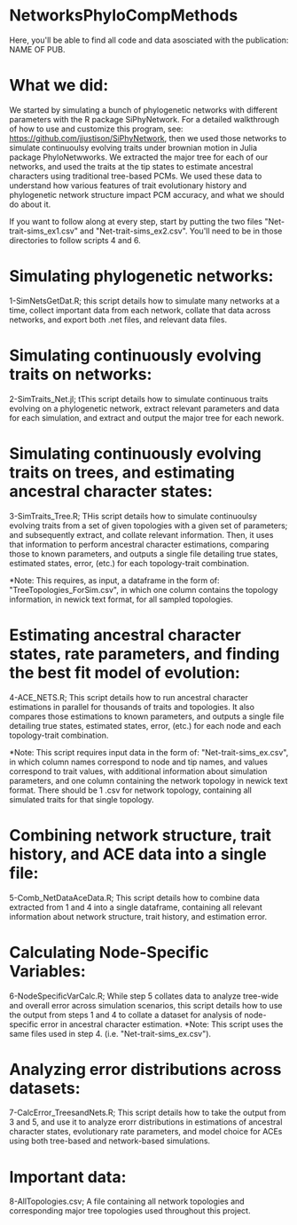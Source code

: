 # NetworksPhyloCompMethods
Here, you'll be able to find all code and data asosciated with the publication: NAME OF PUB. 
# What we did: 
We started by simulating a bunch of phylogenetic networks with different parameters with the R package SiPhyNetwork. For a detailed walkthrough of how to use and customize this program, see: https://github.com/jjustison/SiPhyNetwork, then we used those networks to simulate continuoulsy evolving traits under brownian motion in Julia package PhyloNetwworks. We extracted the major tree for each of our networks, and used the traits at the tip states to estimate ancestral characters using traditional tree-based PCMs. We used these data to understand how various features of trait evolutionary history and phylogenetic network structure impact PCM accuracy, and what we should do about it. 

If you want to follow along at every step, start by putting the two files "Net-trait-sims_ex1.csv" and "Net-trait-sims_ex2.csv". You'll need to be in those directories to follow scripts 4 and 6. 

# Simulating phylogenetic networks: 
1-SimNetsGetDat.R;
this script details how to simulate many networks at a time, collect important data from each network, collate that data across networks, and export both .net files, and relevant data files. 

# Simulating continuously evolving traits on networks: 
2-SimTraits_Net.jl;
tThis script details how to simulate continuous traits evolving on a phylogenetic network, extract relevant parameters and data for each simulation, and extract and output the major tree for each nework.

# Simulating continuously evolving traits on trees, and estimating ancestral character states: 
3-SimTraits_Tree.R;
THis script details how to simulate continuoulsy evolving traits from a set of given topologies with a given set of parameters; and subsequently extract, and collate relevant information. Then, it uses that information to perform ancestral character estimations, comparing those to known parameters, and outputs a single file detailing true states, estimated states, error, (etc.) for each topology-trait combination. 

*Note: This requires, as input, a dataframe in the form of: "TreeTopologies_ForSim.csv", in which one column contains the topology information, in newick text format, for all sampled topologies. 

# Estimating ancestral character states, rate parameters, and finding the best fit model of evolution: 
4-ACE_NETS.R;
This script details how to run ancestral character estimations in parallel for thousands of traits and topologies. It also compares those estimations to known parameters, and outputs a single file detailing true states, estimated states, error, (etc.) for each node and each topology-trait combination. 

*Note: This script requires input data in the form of: "Net-trait-sims_ex.csv", in which column names correspond to node and tip names, and values correspond to trait values, with additional information about simulation parameters, and one column containing the network topology in newick text format. There should be 1 .csv for network topology, containing all simulated traits for that single topology.  

# Combining network structure, trait history, and ACE data into a single file: 
5-Comb_NetDataAceData.R;
This script details how to combine data extracted from 1 and 4 into a single dataframe, containing all relevant information about network structure, trait history, and estimation error. 

# Calculating Node-Specific Variables: 
6-NodeSpecificVarCalc.R;
While step 5 collates data to analyze tree-wide and overall error across simulation scenarios, this script details how to use the output from steps 1 and 4 to collate a dataset for analysis of node-specific error in ancestral character estimation. 
*Note: This script uses the same files used in step 4. (i.e. "Net-trait-sims_ex.csv").

# Analyzing error distributions across datasets: 
7-CalcError_TreesandNets.R;
This script details how to take the output from 3 and 5, and use it to analyze erorr distributions in estimations of ancestral character states, evolutionary rate parameters, and model choice for ACEs using both tree-based and network-based simulations. 


# Important data: 
8-AllTopologies.csv;
A file containing all network topologies and corresponding major tree topologies used throughout this project. 




